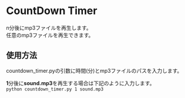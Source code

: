 # CountDown Timer
n分後にmp3ファイルを再生します。  
任意のmp3ファイルを再生できます。

## 使用方法
countdown_timer.pyの引数に時間(分)とmp3ファイルのパスを入力します。  
  
 **1**分後に**sound.mp3**を再生する場合は下記のように入力します。  
`python countdown_timer.py 1 sound.mp3`